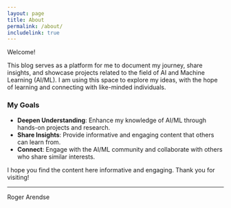 ```yaml
---
layout: page
title: About
permalink: /about/
includelink: true
---
```


Welcome!

This blog serves as a platform for me to document my journey, share insights, and showcase projects related to the field of AI and Machine Learning (AI/ML). I am using this space to explore my ideas, with the hope of learning and connecting with like-minded individuals.

### My Goals

- **Deepen Understanding**: Enhance my knowledge of AI/ML through hands-on projects and research.
- **Share Insights**: Provide informative and engaging content that others can learn from.
- **Connect**: Engage with the AI/ML community and collaborate with others who share similar interests.

I hope you find the content here informative and engaging. Thank you for visiting!

---

Roger Arendse
